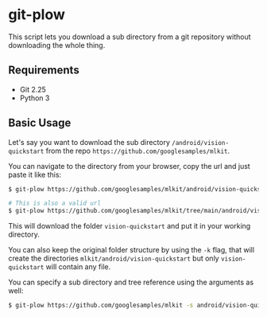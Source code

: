 # git-plow

This script lets you download a sub directory from a git repository without downloading the whole thing.

## Requirements

+ Git 2.25
+ Python 3

## Basic Usage

Let's say you want to download the sub directory `/android/vision-quickstart` from the repo `https://github.com/googlesamples/mlkit`.

You can navigate to the directory from your browser, copy the url and just paste it like this:

```bash
$ git-plow https://github.com/googlesamples/mlkit/android/vision-quickstart

# This is also a valid url
$ git-plow https://github.com/googlesamples/mlkit/tree/main/android/vision-quickstart
```

This will download the folder `vision-quickstart` and put it in your working directory.

You can also keep the original folder structure by using the `-k` flag, that will create the directories `mlkit/android/vision-quickstart` but only `vision-quickstart` will contain any file.

You can specify a sub directory and tree reference using the arguments as well:

```bash
$ git-plow https://github.com/googlesamples/mlkit -s android/vision-quickstart -t dev
```